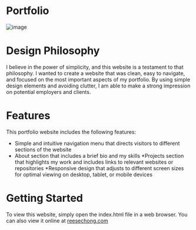# Portfolio

![image](https://user-images.githubusercontent.com/75395781/229686292-213fefb6-1f57-46f1-9b13-95fbcbcd6443.png)

# Design Philosophy
I believe in the power of simplicity, and this website is a testament to that philosophy. I wanted to create a website that was clean, easy to navigate, and focused on the most important aspects of my portfolio. By using simple design elements and avoiding clutter, I am able to make a strong impression on potential employers and clients.

# Features
This portfolio website includes the following features:

* Simple and intuitive navigation menu that directs visitors to different sections of the website
* About section that includes a brief bio and my skills
 *Projects section that highlights my work and includes links to relevant websites or repositories
 *Responsive design that adjusts to different screen sizes for optimal viewing on desktop, tablet, or mobile devices

# Getting Started
To view this website, simply open the index.html file in a web browser. You can also view it online at [reesechong.com](https://reesechong.com)

